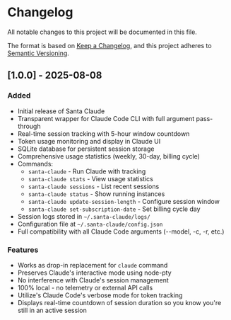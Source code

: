 # Changelog

All notable changes to this project will be documented in this file.

The format is based on [Keep a Changelog](https://keepachangelog.com/en/1.0.0/),
and this project adheres to [Semantic Versioning](https://semver.org/spec/v2.0.0.html).

## [1.0.0] - 2025-08-08

### Added

-  Initial release of Santa Claude
-  Transparent wrapper for Claude Code CLI with full argument pass-through
-  Real-time session tracking with 5-hour window countdown
-  Token usage monitoring and display in Claude UI
-  SQLite database for persistent session storage
-  Comprehensive usage statistics (weekly, 30-day, billing cycle)
-  Commands:
   -  `santa-claude` - Run Claude with tracking
   -  `santa-claude stats` - View usage statistics
   -  `santa-claude sessions` - List recent sessions
   -  `santa-claude status` - Show running instances
   -  `santa-claude update-session-length` - Configure session window
   -  `santa-claude set-subscription-date` - Set billing cycle day
-  Session logs stored in `~/.santa-claude/logs/`
-  Configuration file at `~/.santa-claude/config.json`
-  Full compatibility with all Claude Code arguments (--model, -c, -r, etc.)

### Features

-  Works as drop-in replacement for `claude` command
-  Preserves Claude's interactive mode using node-pty
-  No interference with Claude's session management
-  100% local - no telemetry or external API calls
-  Utilize's Claude Code's verbose mode for token tracking
-  Displays real-time countdown of session duration so you know you're still in an active session
